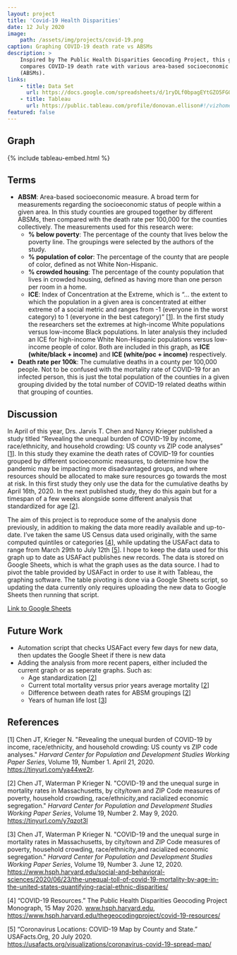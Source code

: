 ```yaml
---
layout: project
title: 'Covid-19 Health Disparities'
date: 12 July 2020
image:
    path: /assets/img/projects/covid-19.png
caption: Graphing COVID-19 death rate vs ABSMs
description: >
    Inspired by The Public Health Disparities Geocoding Project, this graph
    compares COVID-19 death rate with various area-based socioeconomic measures
    (ABSMs).
links:
    - title: Data Set
      url: https://docs.google.com/spreadsheets/d/1ryDLf0bpagEYtGZO5FGQRyxD3gNpUqyR3aii-zcRU9c/edit?usp=sharing
    - title: Tableau
      url: https://public.tableau.com/profile/donovan.ellison#!/vizhome/COVID-19DeathRatevsABSMs/ABSMBoard
featured: false
---
```


## Graph

{% include tableau-embed.html %}

## Terms

-   **ABSM**: Area-based socioeconomic measure. A broad term for measurements
    regarding the socioeconomic status of people within a given area. In this
    study counties are grouped together by different ABSMs, then compared with
    the death rate per 100,000 for the counties collectively. The measurements
    used for this research were:
    -   **% below poverty**: The percentage of the county that lives below the
        poverty line. The groupings were selected by the authors of the study.
    -   **% population of color**: The percentage of the county that are people
        of color, defined as not White Non-Hispanic.
    -   **% crowded housing**: The percentage of the county population that
        lives in crowded housing, defined as having more than one person per
        room in a home.
    -   **ICE**: Index of Concentration at the Extreme, which is “... the extent
        to which the population in a given area is concentrated at either
        extreme of a social metric and ranges from -1 (everyone in the worst
        category) to 1 (everyone in the best category)” [[1](#1)]. In the first
        study the researchers set the extremes at high-income White populations
        versus low-income Black populations. In later analysis they included an
        ICE for high-income White Non-Hispanic populations versus low-income
        people of color. Both are included in this graph, as **ICE
        (white/black + income)** and **ICE (white/poc + income)** respectively.
-   **Death rate per 100k**: The cumulative deaths in a county per 100,000
    people. Not to be confused with the mortality rate of COVID-19 for an
    infected person, this is just the total population of the counties in a
    given grouping divided by the total number of COVID-19 related deaths within
    that grouping of counties.

## Discussion

In April of this year, Drs. Jarvis T. Chen and Nancy Krieger published a study
titled “Revealing the unequal burden of COVID-19 by income, race/ethnicity, and
household crowding: US county vs ZIP code analyses” [[1](#1)]. In this study
they examine the death rates of COVID-19 for counties grouped by different
socioeconomic measures, to determine how the pandemic may be impacting more
disadvantaged groups, and where resources should be allocated to make sure
resources go towards the most at risk. In this first study they only use the
data for the cumulative deaths by April 16th, 2020. In the next published study,
they do this again but for a timespan of a few weeks alongside some different
analysis that standardized for age [[2](#2)].

The aim of this project is to reproduce some of the analysis done previously, in
addition to making the data more readily available and up-to-date. I’ve taken
the same US Census data used originally, with the same computed quintiles or
categories [[4](#4)], while updating the USAFact data to range from March 29th
to July 12th [[5](#5)]. I hope to keep the data used for this graph up to date
as USAFact publishes new records. The data is stored on Google Sheets, which is
what the graph uses as the data source. I had to pivot the table provided by
USAFact in order to use it with Tableau, the graphing software. The table
pivoting is done via a Google Sheets script, so updating the data currently only
requires uploading the new data to Google Sheets then running that script.

[Link to Google Sheets](https://docs.google.com/spreadsheets/d/1ryDLf0bpagEYtGZO5FGQRyxD3gNpUqyR3aii-zcRU9c/edit?usp=sharing)

## Future Work

-   Automation script that checks USAFact every few days for new data, then
    updates the Google Sheet if there is new data
-   Adding the analysis from more recent papers, either included the current
    graph or as seperate graphs. Such as:
    -   Age standardization [[2](#2)]
    -   Current total mortality versus prior years average mortality [[2](#2)]
    -   Difference between death rates for ABSM groupings [[2](#2)]
    -   Years of human life lost [[3](#3)]

## References

<a id="1">[1]</a> Chen JT, Krieger N. "Revealing the unequal burden of COVID-19
by income, race/ethnicity, and household crowding: US county vs ZIP code
analyses." _Harvard Center for Population and Development Studies Working Paper
Series_, Volume 19, Number 1. April 21, 2020. <https://tinyurl.com/ya44we2r>.

<a id="2">[2]</a> Chen JT, Waterman P Krieger N. "COVID-19 and the unequal surge
in mortality rates in Massachusetts, by city/town and ZIP Code measures of
poverty, household crowding, race/ethnicity,and racialized economic
segregation." _Harvard Center for Population and Development Studies Working
Paper Series_, Volume 19, Number 2. May 9, 2020. <https://tinyurl.com/y7qzot3l>

<a id="3">[3]</a> Chen JT, Waterman P Krieger N. "COVID-19 and the unequal surge
in mortality rates in Massachusetts, by city/town and ZIP Code measures of
poverty, household crowding, race/ethnicity,and racialized economic
segregation." _Harvard Center for Population and Development Studies Working
Paper Series_, Volume 19, Number 3. June 12, 2020.
<https://www.hsph.harvard.edu/social-and-behavioral-sciences/2020/06/23/the-unequal-toll-of-covid-19-mortality-by-age-in-the-united-states-quantifying-racial-ethnic-disparities/>

<a id="4">[4]</a> “COVID-19 Resources.” The Public Health Disparities Geocoding
Project Monograph, 15 May 2020. www.hsph.harvard.edu,
<https://www.hsph.harvard.edu/thegeocodingproject/covid-19-resources/>

<a id="5">[5]</a> “Coronavirus Locations: COVID-19 Map by County and State.”
USAFacts.Org, 20 July 2020.
<https://usafacts.org/visualizations/coronavirus-covid-19-spread-map/>
